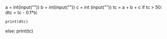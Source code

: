 a = int(input(""))
b = int(input(""))
c = int (input(""))
tc = a + b + c
if tc > 50:
    dtc = tc -  0.1*tc 

    print(dtc)
else:
     print(tc)

